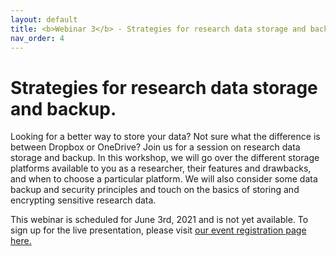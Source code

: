 ```yaml
---
layout: default
title: <b>Webinar 3</b> - Strategies for research data storage and backup.
nav_order: 4
---
```


# Strategies for research data storage and backup.

Looking for a better way to store your data? Not sure what the difference is between Dropbox or OneDrive? Join us for a session on research data storage and backup. In this workshop, we will go over the different storage platforms available to you as a researcher, their features and drawbacks, and when to choose a particular platform. We will also consider some data backup and security principles and touch on the basics of storing and encrypting sensitive research data.

This webinar is scheduled for June 3rd, 2021 and is not yet available. To sign up for the live presentation, please visit [our event registration page here.](https://libcal.mcmaster.ca/calendar/library/data-storage)

